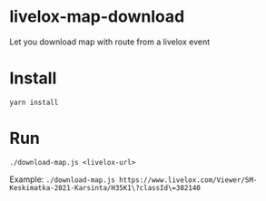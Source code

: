 # livelox-map-download

Let you download map with route from a livelox event

# Install

`yarn install`

# Run

`./download-map.js <livelox-url>`

Example: `./download-map.js https://www.livelox.com/Viewer/SM-Keskimatka-2021-Karsinta/H35K1\?classId\=382140`
